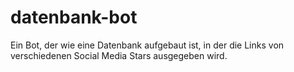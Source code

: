 # datenbank-bot
Ein Bot, der wie eine Datenbank aufgebaut ist, in der die Links von verschiedenen Social Media Stars ausgegeben wird.

